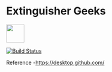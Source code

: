 # Extinguisher Geeks

<img src="https://www.hrlcomp.com/wp-content/uploads/2018/08/Fire-Extinguisher-Training-1350x675.jpg" width="48">

[![Build Status](https://travis-ci.org/joemccann/dillinger.svg?branch=master)](https://travis-ci.org/joemccann/dillinger)

Reference
  -https://desktop.github.com/
